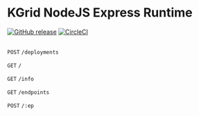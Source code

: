 # KGrid NodeJS Express Runtime

[![GitHub release](https://img.shields.io/github/release/kgrid-lab/kgrid-node-express-adapter.svg)](https://github.com/kgrid-lab/kgrid-node-express-adapter/releases/)
[![CircleCI](https://circleci.com/gh/kgrid-lab/kgrid-node-express-adapter.svg?style=svg)](https://circleci.com/gh/kgrid-lab/kgrid-node-express-adapter)

##

`POST`  `/deployments`

`GET`   `/`

`GET`   `/info`

`GET`   `/endpoints`

`POST`   `/:ep`
